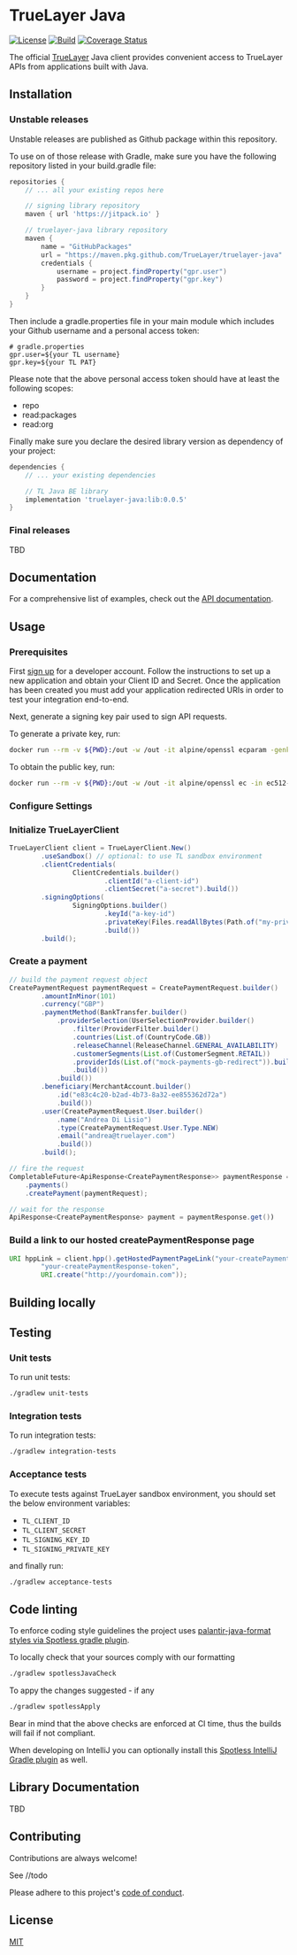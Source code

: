 # TrueLayer Java

[![License](https://img.shields.io/:license-mit-blue.svg)](https://truelayer.mit-license.org/) [![Build](https://github.com/TrueLayer/truelayer-java/actions/workflows/build.yml/badge.svg)](https://github.com/TrueLayer/truelayer-java/actions/workflows/build.yml) [![Coverage Status](https://coveralls.io/repos/github/TrueLayer/truelayer-java/badge.svg?t=gcGKQv)](https://coveralls.io/github/TrueLayer/truelayer-java)


The official [TrueLayer](https://truelayer.com) Java client provides convenient access to TrueLayer APIs from applications built with Java. 

## Installation


### Unstable releases

Unstable releases are published as Github package within this repository. 

To use on of those release with Gradle, make sure you have the following repository listed in your build.gradle file: 
```gradle
repositories {
    // ... all your existing repos here

    // signing library repository
    maven { url 'https://jitpack.io' }

    // truelayer-java library repository
    maven {
        name = "GitHubPackages"
        url = "https://maven.pkg.github.com/TrueLayer/truelayer-java"
        credentials {
            username = project.findProperty("gpr.user")
            password = project.findProperty("gpr.key")
        }
    }    
}
```

Then include a gradle.properties file in your main module which includes your Github username and a personal access token:
 
```properties
# gradle.properties
gpr.user=${your TL username}
gpr.key=${your TL PAT}
```

Please note that the above personal access token should have at least the following scopes: 
- repo
- read:packages
- read:org

Finally make sure you declare the desired library version as dependency of your project: 

```gradle
dependencies {
    // ... your existing dependencies

    // TL Java BE library
    implementation 'truelayer-java:lib:0.0.5'
}
```
### Final releases

TBD

## Documentation

For a comprehensive list of examples, check out the [API documentation](https://docs.truelayer.com).

## Usage

### Prerequisites

First [sign up](https://console.truelayer.com/) for a developer account. Follow the instructions to set up a new application and obtain your Client ID and Secret. Once the application has been created you must add your application redirected URIs in order to test your integration end-to-end. 

Next, generate a signing key pair used to sign API requests.

To generate a private key, run:

```sh
docker run --rm -v ${PWD}:/out -w /out -it alpine/openssl ecparam -genkey -name secp521r1 -noout -out ec512-private-key.pem
```

To obtain the public key, run:

```sh
docker run --rm -v ${PWD}:/out -w /out -it alpine/openssl ec -in ec512-private-key.pem -pubout -out ec512-public-key.pem
```


### Configure Settings


### Initialize TrueLayerClient
```java
TrueLayerClient client = TrueLayerClient.New()
        .useSandbox() // optional: to use TL sandbox environment
        .clientCredentials(
                ClientCredentials.builder()
                        .clientId("a-client-id")
                        .clientSecret("a-secret").build())
        .signingOptions(
                SigningOptions.builder()
                        .keyId("a-key-id")
                        .privateKey(Files.readAllBytes(Path.of("my-private-key.pem")))
                        .build())
        .build();
```

### Create a payment
```java
// build the payment request object
CreatePaymentRequest paymentRequest = CreatePaymentRequest.builder()
        .amountInMinor(101)
        .currency("GBP")
        .paymentMethod(BankTransfer.builder()
            .providerSelection(UserSelectionProvider.builder()
                .filter(ProviderFilter.builder()
                .countries(List.of(CountryCode.GB))
                .releaseChannel(ReleaseChannel.GENERAL_AVAILABILITY)
                .customerSegments(List.of(CustomerSegment.RETAIL))
                .providerIds(List.of("mock-payments-gb-redirect")).build())
                .build())
            .build())
        .beneficiary(MerchantAccount.builder()
            .id("e83c4c20-b2ad-4b73-8a32-ee855362d72a")
            .build())
        .user(CreatePaymentRequest.User.builder()
            .name("Andrea Di Lisio")
            .type(CreatePaymentRequest.User.Type.NEW)
            .email("andrea@truelayer.com")
            .build())
        .build();        

// fire the request        
CompletableFuture<ApiResponse<CreatePaymentResponse>> paymentResponse = client
    .payments()
    .createPayment(paymentRequest);

// wait for the response
ApiResponse<CreatePaymentResponse> payment = paymentResponse.get())
```

### Build a link to our hosted createPaymentResponse page
```java
URI hppLink = client.hpp().getHostedPaymentPageLink("your-createPaymentResponse-id",
        "your-createPaymentResponse-token",
        URI.create("http://yourdomain.com"));
```

## Building locally

## Testing
### Unit tests

To run unit tests: 
```sh
./gradlew unit-tests
```

### Integration tests

To run integration tests:
```sh
./gradlew integration-tests
```

### Acceptance tests

To execute tests against TrueLayer sandbox environment, you should set the below environment variables:
- `TL_CLIENT_ID`
- `TL_CLIENT_SECRET`
- `TL_SIGNING_KEY_ID`
- `TL_SIGNING_PRIVATE_KEY`

and finally run:
```sh
./gradlew acceptance-tests
```
## Code linting
To enforce coding style guidelines the project uses [palantir-java-format styles via Spotless gradle plugin](https://github.com/diffplug/spotless/tree/main/plugin-gradle#palantir-java-format).


To locally check that your sources comply with our formatting
```sh
./gradlew spotlessJavaCheck
```

To appy the changes suggested - if any
```sh
./gradlew spotlessApply
```

Bear in mind that the above checks are enforced at CI time, thus 
the builds will fail if not compliant.

When developing on IntelliJ you can optionally install this [Spotless IntelliJ Gradle plugin](https://github.com/ragurney/spotless-intellij-gradle) as well.

## Library Documentation
TBD

## Contributing

Contributions are always welcome!

See //todo

Please adhere to this project's [code of conduct](CODE_OF_CONDUCT.md).

  
## License

[MIT](LICENSE)

